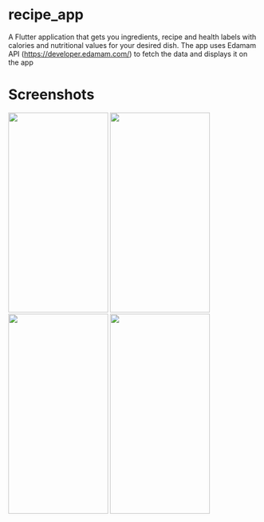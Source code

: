 
# recipe_app

A Flutter application that gets you ingredients, recipe and health labels with calories and nutritional values for your desired dish.
The app uses Edamam API (https://developer.edamam.com/) to fetch the data and displays it on the app

# Screenshots

<img src="https://user-images.githubusercontent.com/64144606/120010959-63faa800-bffb-11eb-97cb-8c4032223d59.png" height=400, width=200 />
<img src="https://user-images.githubusercontent.com/64144606/120011005-707f0080-bffb-11eb-8bc4-904c2eb24108.png" height=400, width=200 />
<img src="https://user-images.githubusercontent.com/64144606/120011016-74ab1e00-bffb-11eb-8bc8-c061048b841f.png" height=400, width=200 />
<img src="https://user-images.githubusercontent.com/64144606/120011031-783ea500-bffb-11eb-8738-6624ce8ed082.png" height=400, width=200 />

